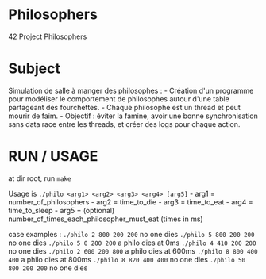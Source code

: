 # Philosophers
42 Project Philosophers

# Subject 
Simulation de salle à manger des philosophes :
    - Création d'un programme pour modéliser le comportement de philosophes autour d'une table partageant des fourchettes.
    - Chaque philosophe est un thread et peut mourir de faim.
    - Objectif : éviter la famine, avoir une bonne synchronisation sans data
    race entre les threads, et créer des logs pour chaque action.

# RUN / USAGE
at dir root, run ```make```

Usage is ```./philo <arg1> <arg2> <arg3> <arg4> [arg5]```
    - arg1 = number_of_philosophers
    - arg2 = time_to_die
    - arg3 = time_to_eat
    - arg4 = time_to_sleep
    - arg5 = (optional) number_of_times_each_philosopher_must_eat (times in ms)

case examples : 
```./philo 2 800 200 200``` no one dies
```./philo 5 800 200 200``` no one dies
```./philo 5 0 200 200```   a philo dies at 0ms
```./philo 4 410 200 200``` no one dies
```./philo 2 600 200 800``` a philo dies at 600ms
```./philo 8 800 400 400``` a philo dies at 800ms
```./philo 8 820 400 400``` no one dies
```./philo 50 800 200 200``` no one dies